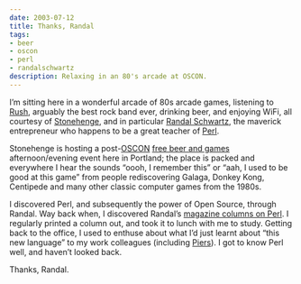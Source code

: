 ```yaml
---
date: 2003-07-12
title: Thanks, Randal
tags:
- beer
- oscon
- perl
- randalschwartz
description: Relaxing in an 80's arcade at OSCON.
---
```



I’m sitting here in a wonderful arcade of 80s arcade games, listening to [Rush](http://www.rushstuff.com/), arguably the best rock band ever, drinking beer, and enjoying WiFi, all courtesy of [Stonehenge](http://www.stonehenge.com/), and in particular [Randal Schwartz](http://www.stonehenge.com/merlyn/), the maverick entrepreneur who happens to be a great teacher of [Perl](http://www.perl.com/).

Stonehenge is hosting a post-[OSCON](http://conferences.oreillynet.com/) [free beer and games](http://oscon.kwiki.org/index.cgi?FreeBeerAndGames) afternoon/evening event here in Portland; the place is packed and everywhere I hear the sounds “oooh, I remember this” or “aah, I used to be good at this game” from people rediscovering Galaga, Donkey Kong, Centipede and many other classic computer games from the 1980s.

I discovered Perl, and subsequently the power of Open Source, through Randal. Way back when, I discovered Randal’s [magazine columns on Perl](http://www.stonehenge.com/merlyn/columns.html). I regularly printed a column out, and took it to lunch with me to study. Getting back to the office, I used to enthuse about what I’d just learnt about “this new language” to my work colleagues (including [Piers](http://www.piersharding.com/)). I got to know Perl well, and haven’t looked back.

Thanks, Randal.
